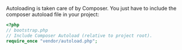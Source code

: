 Autoloading is taken care of by Composer. You just have to include the composer autoload file in your project:

~~~PHP
<?php
// bootstrap.php
// Include Composer Autoload (relative to project root).
require_once "vendor/autoload.php";
~~~